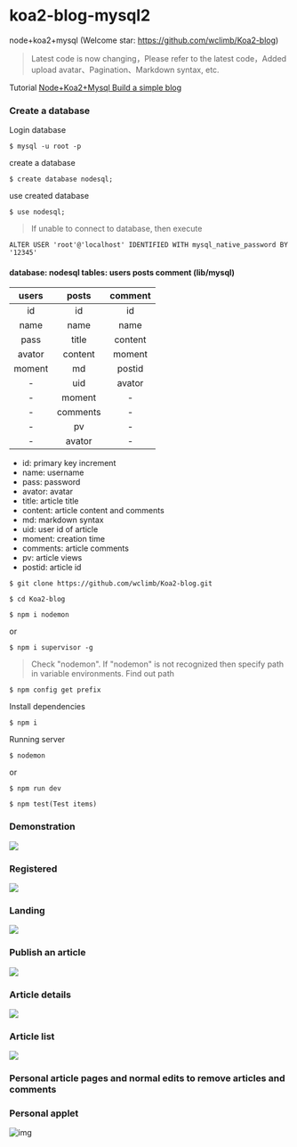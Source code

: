# koa2-blog-mysql2
node+koa2+mysql (Welcome star: https://github.com/wclimb/Koa2-blog)

> Latest code is now changing，Please refer to the latest code，Added upload avatar、Pagination、Markdown syntax, etc.


Tutorial [Node+Koa2+Mysql Build a simple blog](http://www.wclimb.site/2017/07/12/Node-Koa2-Mysql-%E6%90%AD%E5%BB%BA%E7%AE%80%E6%98%93%E5%8D%9A%E5%AE%A2/)

### Create a database

Login database
```
$ mysql -u root -p
```
create a database
```
$ create database nodesql;
```
use created database
```
$ use nodesql;
```

> If unable to connect to database, then execute
```
ALTER USER 'root'@'localhost' IDENTIFIED WITH mysql_native_password BY '12345'
```

#### database: nodesql  tables: users posts comment  (lib/mysql)

| users   | posts   | comment   |
| :----:  | :----:  | :----:    |
| id      | id      | id        |
| name    | name    | name      |
| pass    | title   | content   |
| avator  | content | moment    |
| moment  | md      | postid    |
| -       | uid     | avator    |
| -       | moment  | -         |
| -       | comments| -         |    
| -       | pv      | -         |    
| -       | avator  | -         |  


* id: primary key increment
* name: username
* pass: password
* avator: avatar
* title: article title
* content: article content and comments
* md: markdown syntax
* uid: user id of article
* moment: creation time
* comments: article comments
* pv: article views
* postid: article id

```
$ git clone https://github.com/wclimb/Koa2-blog.git
```
```
$ cd Koa2-blog
```
```
$ npm i nodemon
```
or
```
$ npm i supervisor -g
```
> Check "nodemon". If "nodemon" is not recognized then specify path in variable environments. Find out path
```
$ npm config get prefix
```

Install dependencies
```
$ npm i
```
Running server
```
$ nodemon
```
 or
```
$ npm run dev
```
```
$ npm test(Test items)
```
### Demonstration

![](http://www.wclimb.site/cdn/blog1.gif)

### Registered

![](http://www.wclimb.site/cdn/signup1.png)

### Landing

![](http://www.wclimb.site/cdn/signin1.png)

### Publish an article

![](http://www.wclimb.site/cdn/create1.png)

### Article details

![](http://www.wclimb.site/cdn/postcontent1.png)

### Article list

![](http://www.wclimb.site/cdn/posts1.png)

### Personal article pages and normal edits to remove articles and comments

### Personal applet

![img](http://www.wclimb.site/cdn/xcx.jpeg?v=1) 

